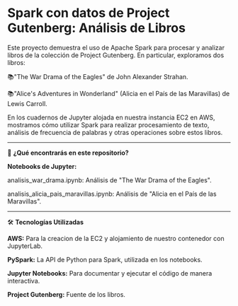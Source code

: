 # **Spark con datos de Project Gutenberg: Análisis de Libros**

Este proyecto demuestra el uso de Apache Spark para procesar y analizar libros de la colección de Project Gutenberg. En particular, exploramos dos libros:

📚"The War Drama of the Eagles" de John Alexander Strahan.

📚"Alice's Adventures in Wonderland" (Alicia en el País de las Maravillas) de Lewis Carroll.

En los cuadernos de Jupyter alojada en nuestra instancia EC2 en AWS, mostramos cómo utilizar Spark para realizar procesamiento de texto, análisis de frecuencia de palabras y otras operaciones sobre estos libros.
***
🚀 **¿Qué encontrarás en este repositorio?**

**Notebooks de Jupyter:**

 analisis_war_drama.ipynb: Análisis de "The War Drama of the Eagles".

 analisis_alicia_pais_maravillas.ipynb: Análisis de "Alicia en el País de las Maravillas".
***
🛠️ **Tecnologías Utilizadas**

**AWS:** Para la creacion de la EC2 y alojamiento de nuestro contenedor con JupyterLab.

**PySpark:** La API de Python para Spark, utilizada en los notebooks.

**Jupyter Notebooks:** Para documentar y ejecutar el código de manera interactiva.

**Project Gutenberg:** Fuente de los libros.
